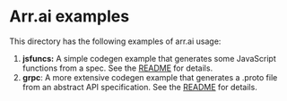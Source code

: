 # Arr.ai examples

This directory has the following examples of arr.ai usage:

1. **jsfuncs:** A simple codegen example that generates some JavaScript
   functions from a spec. See the [README](jsfuncs/README.md) for details.
2. **grpc**: A more extensive codegen example that generates a .proto file from
   an abstract API specification. See the [README](grpc/README.md) for details.
